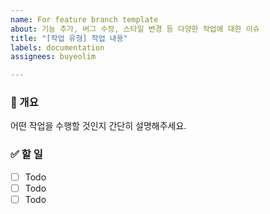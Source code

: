 ```yaml
---
name: For feature branch template
about: 기능 추가, 버그 수정, 스타일 변경 등 다양한 작업에 대한 이슈
title: "[작업 유형] 작업 내용"
labels: documentation
assignees: buyeolim

---
```


### 📝 개요
어떤 작업을 수행할 것인지 간단히 설명해주세요.

### ✅ 할 일
- [ ] Todo
- [ ] Todo
- [ ] Todo
